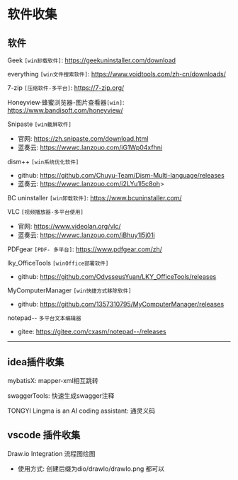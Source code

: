 # 软件收集

## 软件

Geek `[win卸载软件]`: <https://geekuninstaller.com/download>

everything `[win文件搜索软件]`: <https://www.voidtools.com/zh-cn/downloads/>

7-zip `[压缩软件-多平台]`: <https://7-zip.org/>

Honeyview·蜂蜜浏览器-图片查看器`[win]`: <https://www.bandisoft.com/honeyview/>

Snipaste `[win截屏软件]`

- 官网: <https://zh.snipaste.com/download.html>
- 蓝奏云:  <https://wwwc.lanzouo.com/iG1Wp04xfhni>

dism++ `[win系统优化软件]`

- github: <https://github.com/Chuyu-Team/Dism-Multi-language/releases>
- 蓝奏云: <https://wwwc.lanzouo.com/i2LYu1l5c8oh>>

BC uninstaller `[win卸载软件]`: <https://www.bcuninstaller.com/>

VLC `[视频播放器-多平台使用]`

- 官网: <https://www.videolan.org/vlc/>
- 蓝奏云: <https://wwwc.lanzouo.com/iBhuy1l5j01i>

PDFgear `[PDF- 多平台]`: <https://www.pdfgear.com/zh/>

lky_OfficeTools `[winOffice部署软件]`

- github: <https://github.com/OdysseusYuan/LKY_OfficeTools/releases>

MyComputerManager `[win快捷方式移除软件]`

- github: <https://github.com/1357310795/MyComputerManager/releases>

notepad-- `多平台文本编辑器`

- gitee: <https://gitee.com/cxasm/notepad--/releases>

---

## idea插件收集

mybatisX: mapper-xml相互跳转

swaggerTools: 快速生成swagger注释

TONGYI Lingma is an AI coding assistant: 通灵义码

## vscode 插件收集

Draw.io Integration 流程图绘图

- 使用方式: 创建后缀为dio/drawIo/drawIo.png 都可以
